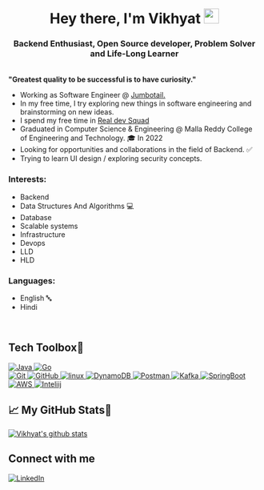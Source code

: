 <h1 align="center">Hey there, I'm Vikhyat <img src="https://raw.githubusercontent.com/MartinHeinz/MartinHeinz/master/wave.gif" width="30px"></h1>

<h3 align="center">Backend Enthusiast, Open Source developer, Problem Solver and Life-Long Learner</h3>

<br>
<b> "Greatest quality to be successful is to have curiosity."</b>

<p>

- Working as Software Engineer @ <a href="https://jumbotail.com">Jumbotail.</a> 
- In my free time, I try exploring new things in software engineering and brainstorming on new ideas.
- I spend my free time in [Real dev Squad](https://realdevsquad.com/)
- Graduated in Computer Science & Engineering @ Malla Reddy College of Engineering and Technology. 🎓 In 2022
- Looking for opportunities and collaborations in the field of Backend. ✅
- Trying to learn UI design / exploring security concepts.
  
</p>

<h3 align="left">Interests:</h3>

- Backend
- Data Structures And Algorithms 💻
- Database 
- Scalable systems
- Infrastructure
- Devops
- LLD
- HLD

<h3 align="left">Languages:</h3>

- English 🔤
- Hindi


<br>

## **Tech Toolbox🧰**


<p align="left">
<a href="https://www.java.com" target="_blank"> <img src="https://img.shields.io/badge/Java-ED8B00?style=for-the-badge&logo=java&logoColor=white" alt="Java"/> </a>
<a href="https://go.dev/" target="_blank"> <img src="https://img.shields.io/badge/Go-ED8B00?style=for-the-badge&logo=Go&logoColor=white" alt="Go"/> </a> <br>
<a href="https://git-scm.com/" target="_blank"> <img src="https://img.shields.io/badge/GIT-E44C30?style=for-the-badge&logo=git&logoColor=white" alt="Git"/> </a>
<a href="https://github.com/" target="_blank"> <img src="https://img.shields.io/badge/GitHub-100000?style=for-the-badge&logo=github&logoColor=white" alt="GitHub"/>
<a href="https://www.linux.org/" target="_blank"> <img src="https://img.shields.io/badge/Linux-FCC624?style=for-the-badge&logo=linux&logoColor=black" alt="linux"/> </a>
<a href="https://aws.amazon.com/dynamodb/" target="_blank"> <img src="https://img.shields.io/badge/DynamoDB-FCC624?style=for-the-badge&logo=DynamoDB&logoColor=orange" alt="DynamoDB"/> </a>
<a href="https://www.postman.com/postman/workspace/postman-public-workspace/documentation/12959542-c8142d51-e97c-46b6-bd77-52bb66712c9a#:~:text=The%20Postman%20API%20allows%20you,use%20Postman%20to%20send%20requests." target="_blank"> <img src="https://img.shields.io/badge/Postman-FCC624?style=for-the-badge&logo=Postman&logoColor=blue" alt="Postman"/> </a>
<a href="https://kafka.apache.org/" target="_blank"> <img src="https://img.shields.io/badge/Kafka-FCC624?style=for-the-badge&logo=Kafka&logoColor=white" alt="Kafka"/> </a>
<a href="https://spring.io/projects/spring-boot" target="_blank"> <img src="https://img.shields.io/badge/SpringBoot-FCC624?style=for-the-badge&logo=SpringBoot&logoColor=white" alt="SpringBoot"/> </a>
<a href="https://aws.amazon.com" target="_blank"> <img src="https://img.shields.io/badge/AWS-FCC624?style=for-the-badge&logo=AWS&logoColor=white" alt="AWS"/> </a>
<a href="https://www.jetbrains.com/idea/" target="_blank"> <img src="https://img.shields.io/badge/Inteliij-FCC624?style=for-the-badge&logo=Inteliij&logoColor=white" alt="Inteliij"/> </a>

  
## &#x1f4c8; My GitHub Stats🎯
 
<a href="https://github.com/vikhyat187/github-readme-stats"><img align="center" src="https://github-readme-stats.vercel.app/api?username=vikhyat187&show_icons=true&include_all_commits=true&theme=buefy&hide_border=true" alt="Vikhyat's github stats" /></a>  
 
<div>
<h2  > Connect with me</h2>
  
[<img align="top" alt="LinkedIn" src="https://img.shields.io/badge/LinkedIn-0077B5?style=for-the-badge&logo=linkedin&logoColor=white" />](https://www.linkedin.com/in/vikhyat-bhatnagar/?_l=en_US)
<br>
